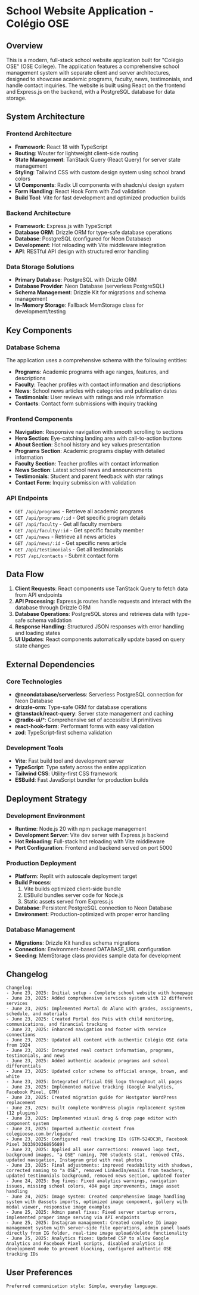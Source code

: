 # School Website Application - Colégio OSE

## Overview

This is a modern, full-stack school website application built for "Colégio OSE" (OSE College). The application features a comprehensive school management system with separate client and server architectures, designed to showcase academic programs, faculty, news, testimonials, and handle contact inquiries. The website is built using React on the frontend and Express.js on the backend, with a PostgreSQL database for data storage.

## System Architecture

### Frontend Architecture
- **Framework**: React 18 with TypeScript
- **Routing**: Wouter for lightweight client-side routing
- **State Management**: TanStack Query (React Query) for server state management
- **Styling**: Tailwind CSS with custom design system using school brand colors
- **UI Components**: Radix UI components with shadcn/ui design system
- **Form Handling**: React Hook Form with Zod validation
- **Build Tool**: Vite for fast development and optimized production builds

### Backend Architecture
- **Framework**: Express.js with TypeScript
- **Database ORM**: Drizzle ORM for type-safe database operations
- **Database**: PostgreSQL (configured for Neon Database)
- **Development**: Hot reloading with Vite middleware integration
- **API**: RESTful API design with structured error handling

### Data Storage Solutions
- **Primary Database**: PostgreSQL with Drizzle ORM
- **Database Provider**: Neon Database (serverless PostgreSQL)
- **Schema Management**: Drizzle Kit for migrations and schema management
- **In-Memory Storage**: Fallback MemStorage class for development/testing

## Key Components

### Database Schema
The application uses a comprehensive schema with the following entities:
- **Programs**: Academic programs with age ranges, features, and descriptions
- **Faculty**: Teacher profiles with contact information and descriptions
- **News**: School news articles with categories and publication dates
- **Testimonials**: User reviews with ratings and role information
- **Contacts**: Contact form submissions with inquiry tracking

### Frontend Components
- **Navigation**: Responsive navigation with smooth scrolling to sections
- **Hero Section**: Eye-catching landing area with call-to-action buttons
- **About Section**: School history and key values presentation
- **Programs Section**: Academic programs display with detailed information
- **Faculty Section**: Teacher profiles with contact information
- **News Section**: Latest school news and announcements
- **Testimonials**: Student and parent feedback with star ratings
- **Contact Form**: Inquiry submission with validation

### API Endpoints
- `GET /api/programs` - Retrieve all academic programs
- `GET /api/programs/:id` - Get specific program details
- `GET /api/faculty` - Get all faculty members
- `GET /api/faculty/:id` - Get specific faculty member
- `GET /api/news` - Retrieve all news articles
- `GET /api/news/:id` - Get specific news article
- `GET /api/testimonials` - Get all testimonials
- `POST /api/contacts` - Submit contact form

## Data Flow

1. **Client Requests**: React components use TanStack Query to fetch data from API endpoints
2. **API Processing**: Express.js routes handle requests and interact with the database through Drizzle ORM
3. **Database Operations**: PostgreSQL stores and retrieves data with type-safe schema validation
4. **Response Handling**: Structured JSON responses with error handling and loading states
5. **UI Updates**: React components automatically update based on query state changes

## External Dependencies

### Core Technologies
- **@neondatabase/serverless**: Serverless PostgreSQL connection for Neon Database
- **drizzle-orm**: Type-safe ORM for database operations
- **@tanstack/react-query**: Server state management and caching
- **@radix-ui/***: Comprehensive set of accessible UI primitives
- **react-hook-form**: Performant forms with easy validation
- **zod**: TypeScript-first schema validation

### Development Tools
- **Vite**: Fast build tool and development server
- **TypeScript**: Type safety across the entire application
- **Tailwind CSS**: Utility-first CSS framework
- **ESBuild**: Fast JavaScript bundler for production builds

## Deployment Strategy

### Development Environment
- **Runtime**: Node.js 20 with npm package management
- **Development Server**: Vite dev server with Express.js backend
- **Hot Reloading**: Full-stack hot reloading with Vite middleware
- **Port Configuration**: Frontend and backend served on port 5000

### Production Deployment
- **Platform**: Replit with autoscale deployment target
- **Build Process**: 
  1. Vite builds optimized client-side bundle
  2. ESBuild bundles server code for Node.js
  3. Static assets served from Express.js
- **Database**: Persistent PostgreSQL connection to Neon Database
- **Environment**: Production-optimized with proper error handling

### Database Management
- **Migrations**: Drizzle Kit handles schema migrations
- **Connection**: Environment-based DATABASE_URL configuration
- **Seeding**: MemStorage class provides sample data for development

## Changelog

```
Changelog:
- June 23, 2025: Initial setup - Complete school website with homepage
- June 23, 2025: Added comprehensive services system with 12 different services
- June 23, 2025: Implemented Portal do Aluno with grades, assignments, schedule, and materials
- June 23, 2025: Created Portal dos Pais with child monitoring, communications, and financial tracking
- June 23, 2025: Enhanced navigation and footer with service connections
- June 23, 2025: Updated all content with authentic Colégio OSE data from 1924
- June 23, 2025: Integrated real contact information, programs, testimonials, and news
- June 23, 2025: Added authentic academic programs and school differentials
- June 23, 2025: Updated color scheme to official orange, brown, and white
- June 23, 2025: Integrated official OSE logo throughout all pages
- June 23, 2025: Implemented native tracking (Google Analytics, Facebook Pixel, GTM)
- June 23, 2025: Created migration guide for Hostgator WordPress replacement
- June 23, 2025: Built complete WordPress plugin replacement system (12 plugins)
- June 23, 2025: Implemented visual drag & drop page editor with component system
- June 23, 2025: Imported authentic content from colegioose.com.br/legado/
- June 23, 2025: Configured real tracking IDs (GTM-524DC3R, Facebook Pixel 303393036895689)
- June 23, 2025: Applied all user corrections: removed logo text, background images, "a OSE" naming, 700 students stat, removed CTAs, updated navigation, Instagram grid with real photos
- June 23, 2025: Final adjustments: improved readability with shadows, corrected naming to "a OSE", removed LinkedIn/emails from teachers, updated testimonials background, removed news section, updated footer
- June 24, 2025: Bug fixes: Fixed analytics warnings, navigation issues, missing school colors, 404 page improvements, image asset handling
- June 24, 2025: Image system: Created comprehensive image handling system with @assets imports, optimized image component, gallery with modal viewer, responsive image examples
- June 25, 2025: Admin panel fixes: Fixed server startup errors, implemented proper image serving via API endpoints
- June 25, 2025: Instagram management: Created complete IG image management system with server-side file operations, admin panel loads directly from IG folder, real-time image upload/delete functionality
- June 25, 2025: Analytics fixes: Updated CSP to allow Google Analytics and Facebook Pixel scripts, disabled analytics in development mode to prevent blocking, configured authentic OSE tracking IDs
```

## User Preferences

```
Preferred communication style: Simple, everyday language.
```